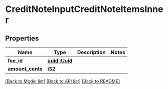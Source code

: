 # CreditNoteInputCreditNoteItemsInner

## Properties

Name | Type | Description | Notes
------------ | ------------- | ------------- | -------------
**fee_id** | [**uuid::Uuid**](uuid::Uuid.md) |  | 
**amount_cents** | **i32** |  | 

[[Back to Model list]](../README.md#documentation-for-models) [[Back to API list]](../README.md#documentation-for-api-endpoints) [[Back to README]](../README.md)


